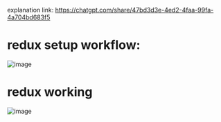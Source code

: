 explanation link: https://chatgpt.com/share/47bd3d3e-4ed2-4faa-99fa-4a704bd683f5

# redux setup workflow:
![image](https://github.com/user-attachments/assets/5cc14a04-32cf-44ba-9e21-fdd26ab090c1)

# redux working
![image](https://github.com/user-attachments/assets/4a6f7f31-8b1f-46b4-b1a3-66d88b82e39a)




